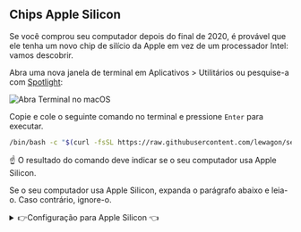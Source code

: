 ## Chips Apple Silicon

Se você comprou seu computador depois do final de 2020, é provável que ele tenha um novo chip de silício da Apple em vez de um processador Intel: vamos descobrir.

Abra uma nova janela de terminal em Aplicativos > Utilitários ou pesquise-a com [Spotlight](https://support.apple.com/en-gb/HT204014):

![Abra Terminal no macOS](images/macos_open_terminal.png)

Copie e cole o seguinte comando no terminal e pressione `Enter` para executar.

``` bash
/bin/bash -c "$(curl -fsSL https://raw.githubusercontent.com/lewagon/setup/master/utils/macos_list_processor_type.sh)"
```

☝️ O resultado do comando deve indicar se o seu computador usa Apple Silicon.

Se o seu computador usa Apple Silicon, expanda o parágrafo abaixo e leia-o. Caso contrário, ignore-o.

<details>
  <summary>👉Configuração para Apple Silicon 👈</summary>

### Desinstalar o Homebrew

Precisamos desinstalar o Homebrew caso uma versão nativa tenha sido instalada.

Execute o seguinte comando no terminal:

``` bash
/bin/bash -c "$(curl -fsSL https://raw.githubusercontent.com/Homebrew/install/HEAD/uninstall.sh)"
```

Se o brew não estiver instalado, você receberá a mensagem `brew: comando não encontrado!`

### Configurar Terminal para Rosetta

Abra o aplicativo Finder (ou pesquise-o com o [Spotlight](https://support.apple.com/en-gb/HT204014)).

Vá para Aplicativos > Utilitários.

Duplique o aplicativo de terminal (selecione-o e, em seguida, `Cmd` + `C`, `Cmd` + `V`) e renomeie uma cópia como Terminal Rosetta.

Pressione `Cmd` + `I` no aplicativo Terminal Rosetta e marque a caixa "Abrir usando Rosetta".

⚠️ A partir de agora durante o bootcamp, sempre que for solicitado a abrir um Terminal, você usará o aplicativo **Terminal Rosetta**.

</details>
